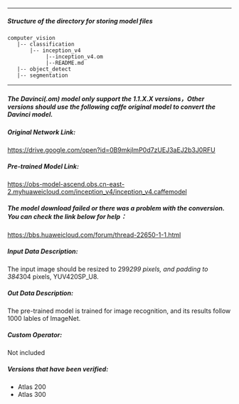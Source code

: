 *******************************************************************************
##### Structure of the directory for storing model files
```
computer_vision
   |-- classification
       |-- inception_v4
            |--inception_v4.om
            |--README.md
   |-- object_detect
   |-- segmentation
```
*******************************************************************************

##### The Davinci(.om) model only support the 1.1.X.X versions，Other versions should use the following caffe original model to convert the Davinci model.

##### Original Network Link:

https://drive.google.com/open?id=0B9mkjlmP0d7zUEJ3aEJ2b3J0RFU

##### Pre-trained Model Link:

https://obs-model-ascend.obs.cn-east-2.myhuaweicloud.com/inception_v4/inception_v4.caffemodel

##### The model download failed or there was a problem with the conversion. You can check the link below for help：
https://bbs.huaweicloud.com/forum/thread-22650-1-1.html

##### Input Data Description:

The input image should be resized to 299*299 pixels, and padding to 384*304 pixels, YUV420SP_U8.

##### Out Data Description:

The pre-trained model is trained for image recognition, and its results follow 1000 lables of ImageNet.

##### Custom Operator:

Not included

##### Versions that have been verified: 

- Atlas 200
- Atlas 300
